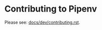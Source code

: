 Contributing to Pipenv
======================

Please see: [docs/dev/contributing.rst](https://pipenv.pypa.io/en/latest/dev/contributing/).
